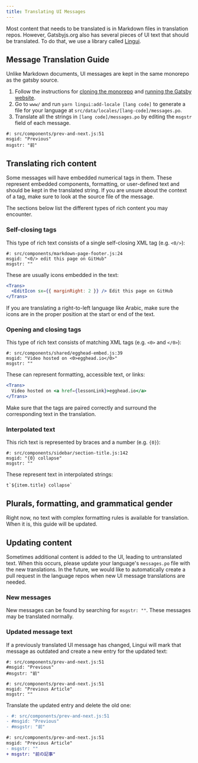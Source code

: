 ```yaml
---
title: Translating UI Messages
---
```


Most content that needs to be translated is in Markdown files in translation repos. However, Gatsbyjs.org also has several pieces of UI text that should be translated. To do that, we use a library called [Lingui](https://lingui.js.org/).

## Message Translation Guide

Unlike Markdown documents, UI messages are kept in the same monorepo as the gatsby source.

1. Follow the instructions for [cloning the monorepo]() and [running the Gatsby website]().
2. Go to `www/` and run `yarn lingui:add-locale [lang code]` to generate a file for your language at `src/data/locales/[lang-code]/messages.po`.
3. Translate all the strings in `[lang code]/messages.po` by editing the `msgstr` field of each message.

```po
#: src/components/prev-and-next.js:51
msgid: "Previous"
msgstr: "前"
```

## Translating rich content

Some messages will have embedded numerical tags in them. These represent embedded components, formatting, or user-defined text and should be kept in the translated string. If you are unsure about the context of a tag, make sure to look at the source file of the message.

The sections below list the different types of rich content you may encounter.

### Self-closing tags

This type of rich text consists of a single self-closing XML tag (e.g. `<0/>`):

```po
#: src/components/markdown-page-footer.js:24
msgid: "<0/> edit this page on GitHub"
msgstr: ""
```

These are usually icons embedded in the text:

```jsx
<Trans>
  <EditIcon sx={{ marginRight: 2 }} /> Edit this page on GitHub
</Trans>
```

If you are translating a right-to-left language like Arabic, make sure the icons are in the proper position at the start or end of the text.

### Opening and closing tags

This type of rich text consists of matching XML tags (e.g. `<0>` and `</0>`):

```po
#: src/components/shared/egghead-embed.js:39
msgid: "Video hosted on <0>egghead.io</0>"
msgstr: ""
```

These can represent formatting, accessible text, or links:

```jsx
<Trans>
  Video hosted on <a href={lessonLink}>egghead.io</a>
</Trans>
```

Make sure that the tags are paired correctly and surround the corresponding text in the translation.

### Interpolated text

This rich text is represented by braces and a number (e.g. `{0}`):

```po
#: src/components/sidebar/section-title.js:142
msgid: "{0} collapse"
msgstr: ""
```

These represent text in interpolated strings:

```
t`${item.title} collapse`
```

## Plurals, formatting, and grammatical gender

Right now, no text with complex formatting rules is available for translation. When it is, this guide will be updated.

## Updating content

Sometimes additional content is added to the UI, leading to untranslated text. When this occurs, please update your language's `messages.po` file with the new translations. In the future, we would like to automatically create a pull request in the language repos when new UI message translations are needed.

### New messages

New messages can be found by searching for `msgstr: ""`. These messages may be translated normally.

### Updated message text

If a previously translated UI message has changed, Lingui will mark that message as outdated and create a new entry for the updated text:

```po
#: src/components/prev-and-next.js:51
#msgid: "Previous"
#msgstr: "前"

#: src/components/prev-and-next.js:51
msgid: "Previous Article"
msgstr: ""
```

Translate the updated entry and delete the old one:

```diff
- #: src/components/prev-and-next.js:51
- #msgid: "Previous"
- #msgstr: "前"

#: src/components/prev-and-next.js:51
msgid: "Previous Article"
- msgstr: ""
+ msgstr: "前の記事"
```

